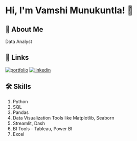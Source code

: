 
# Hi, I'm Vamshi Munukuntla! 👋


## 🚀 About Me
Data Analyst


## 🔗 Links
[![portfolio](https://img.shields.io/badge/my_portfolio-000?style=for-the-badge&logo=ko-fi&logoColor=white)](https://public.tableau.com/app/profile/vamshi4656)
[![linkedin](https://img.shields.io/badge/linkedin-0A66C2?style=for-the-badge&logo=linkedin&logoColor=white)](https://www.linkedin.com/in/vamshi-kumar87/)


## 🛠 Skills
1. Python
2. SQL
3. Pandas
3. Data Visualization Tools like Matplotlib, Seaborn
4. Streamlit, Dash
5. BI Tools - Tableau, Power BI
6. Excel

    
